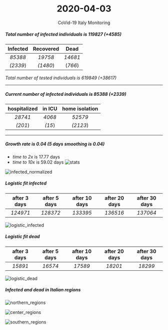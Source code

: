 <div align='center'>

# 2020-04-03
CoVid-19 Italy Monitoring
</div>

##### Total number of infected individuals is 119827 (+4585)
Infected | Recovered | Dead
:---: | :---: | :---:
*85388* | *19758* | *14681*
*(2339*) | *(1480*) | (*766*)

*Total number of tested individuals is 619849 (+38617)*
***
##### Current number of infected individuals is 85388 (+2339)
hospitalized | in ICU | home isolation
:---: | :---: | :---:
*28741* |*4068* |*52579*
*(201*) |*(15*) |*(2123*)
***
##### Growth rate is 0.04 (5 days smoothing is 0.04)
- *time to 2x* is 17.77 days
- *time to 10x* is 59.02 days
![stats][stats]

![infected_normalized][infected_normalized]

##### Logistic fit infected
after 3 days | after 5 days | after 10 days | after 20 days | after 30 days
:---: | :---: | :---: | :---: | :---:
*124971* |*128372* |*133395* |*136516* |*137064*


![logistic_infected][logistic_infected]

##### Logistic fit dead
after 3 days | after 5 days | after 10 days | after 20 days | after 30 days
:---: | :---: | :---: | :---: | :---:
*15891* |*16574* |*17589* |*18201* |*18299*


![logistic_dead][logistic_dead]


##### Infected and dead in Italian regions


![northern_regions][northern_regions]


![center_regions][center_regions]


![southern_regions][southern_regions]

[stats]: stats.png
[infected_normalized]: infected_normalized.png
[logistic_infected]: logistic_infected.png
[logistic_dead]: logistic_dead.png
[northern_regions]: northern_regions.png
[center_regions]: center_regions.png
[southern_regions]: southern_regions.png
